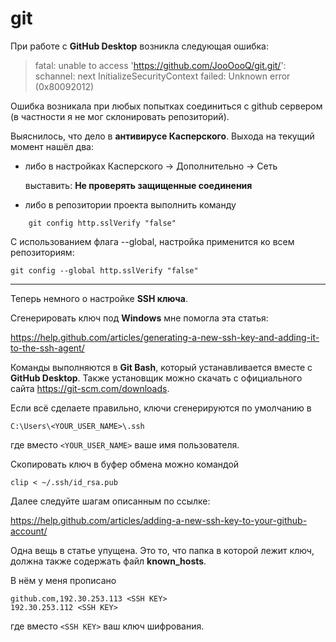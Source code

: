 # git

При работе с **GitHub Desktop** возникла следующая ошибка:
>fatal: unable to access 'https://github.com/JooOooQ/git.git/': schannel: next InitializeSecurityContext failed: Unknown error (0x80092012)

Ошибка возникала при любых попытках соединиться с github сервером (в частности я не мог склонировать репозиторий).

Выяснилось, что дело в **антивирусе Касперского**. Выхода на текущий момент нашёл два:
- либо в настройках Касперского -> Дополнительно -> Сеть

    выставить: **Не проверять защищенные соединения**
- либо в репозитории проекта выполнить команду
```shell    
    git config http.sslVerify "false"
```

С использованием флага --global, настройка применится ко всем репозиториям:
```shell
git config --global http.sslVerify "false"
```
-----------------------------
Теперь немного о настройке **SSH ключа**.

Сгенерировать ключ под **Windows** мне помогла эта статья:

https://help.github.com/articles/generating-a-new-ssh-key-and-adding-it-to-the-ssh-agent/

Команды выполняются в **Git Bash**, который устанавливается вместе с **GitHub Desktop**. Также установщик можно скачать с официального сайта https://git-scm.com/downloads.

Если всё сделаете правильно, ключи сгенерируются по умолчанию в
```
C:\Users\<YOUR_USER_NAME>\.ssh
```
где вместо `<YOUR_USER_NAME>` ваше имя пользователя.

Скопировать ключ в буфер обмена можно командой
```shell
clip < ~/.ssh/id_rsa.pub
```

Далее следуйте шагам описанным по ссылке:

https://help.github.com/articles/adding-a-new-ssh-key-to-your-github-account/

Одна вещь в статье упущена. Это то, что папка в которой лежит ключ, должна также содержать файл **known_hosts**.

В нём у меня прописано
```
github.com,192.30.253.113 <SSH KEY>
192.30.253.112 <SSH KEY>
```
где вместо `<SSH KEY>` ваш ключ шифрования.
